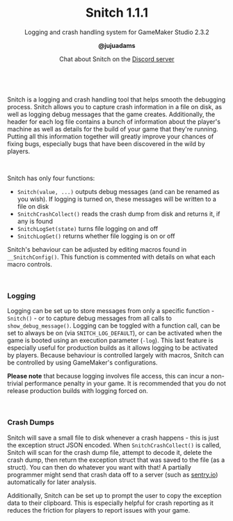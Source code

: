 <h1 align="center">Snitch 1.1.1</h1>

<p align="center">Logging and crash handling system for GameMaker Studio 2.3.2</p>

<p align="center"><b>@jujuadams</b></p>

<p align="center">Chat about Snitch on the <a href="https://discord.gg/8krYCqr">Discord server</a></p>

&nbsp;

&nbsp;

Snitch is a logging and crash handling tool that helps smooth the debugging process. Snitch allows you to capture crash information in a file on disk, as well as logging debug messages that the game creates. Additionally, the header for each log file contains a bunch of information about the player's machine as well as details for the build of your game that they're running. Putting all this information together will greatly improve your chances of fixing bugs, especially bugs that have been discovered in the wild by players.

&nbsp;

Snitch has only four functions:

- `Snitch(value, ...)` outputs debug messages (and can be renamed as you wish). If logging is turned on, these messages will be written to a file on disk
- `SnitchCrashCollect()` reads the crash dump from disk and returns it, if any is found
- `SnitchLogSet(state)` turns file logging on and off
- `SnitchLogGet()` returns whether file logging is on or off

Snitch's behaviour can be adjusted by editing macros found in `__SnitchConfig()`. This function is commented with details on what each macro controls.

&nbsp;

### Logging

Logging can be set up to store messages from only a specific function - `Snitch()` - or to capture debug messages from all calls to `show_debug_message()`. Logging can be toggled with a function call, can be set to always be on (via `SNITCH_LOG_DEFAULT`), or can be activated when the game is booted using an execution parameter (`-log`). This last feature is especially useful for production builds as it allows logging to be activated by players. Because behaviour is controlled largely with macros, Snitch can be controlled by using GameMaker's configurations.

**Please note** that because logging involves file access, this can incur a non-trivial performance penalty in your game. It is recommended that you do not release production builds with logging forced on.

&nbsp;

### Crash Dumps

Snitch will save a small file to disk whenever a crash happens - this is just the exception struct JSON encoded. When `SnitchCrashCollect()` is called, Snitch will scan for the crash dump file, attempt to decode it, delete the crash dump, then return the exception struct that was saved to the file (as a struct). You can then do whatever you want with that! A partially programmer might send that crash data off to a server (such as [sentry.io](https://sentry.io/)) automatically for later analysis.

Additionally, Snitch can be set up to prompt the user to copy the exception data to their clipboard. This is especially helpful for crash reporting as it reduces the friction for players to report issues with your game.
